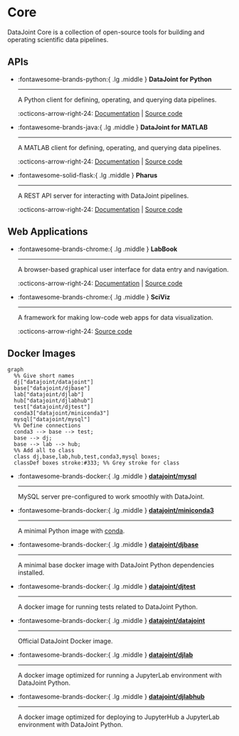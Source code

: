 # Core

DataJoint Core is a collection of open-source tools for building and operating scientific data pipelines.

## APIs

<div class="grid cards" markdown>

-   :fontawesome-brands-python:{ .lg .middle } **DataJoint for Python**

    ---

    A Python client for defining, operating, and querying data pipelines.

    :octicons-arrow-right-24: [Documentation](https://datajoint.com/docs/core/datajoint-python/) | [Source code](https://github.com/datajoint/datajoint-python)

-   :fontawesome-brands-java:{ .lg .middle } **DataJoint for MATLAB**

    ---

    A MATLAB client for defining, operating, and querying data pipelines.

    :octicons-arrow-right-24: [Documentation](https://docs.datajoint.org/matlab/) | [Source code](https://datajoint.com/datajoint/datajoint-matlab)

-   :fontawesome-solid-flask:{ .lg .middle } **Pharus**

    ---

    A REST API server for interacting with DataJoint pipelines.

    :octicons-arrow-right-24: [Documentation](https://datajoint.github.io/pharus/) | [Source code](https://github.com/datajoint/pharus/)
 
</div>

## Web Applications

<div class="grid cards" markdown>


-   :fontawesome-brands-chrome:{ .lg .middle } **LabBook**

    ---

	A browser-based graphical user interface for data entry and navigation. 

    :octicons-arrow-right-24: [Documentation](https://datajoint.github.io/datajoint-labbook/) | [Source code](https://github.com/datajoint/datajoint-labbook/)

-   :fontawesome-brands-chrome:{ .lg .middle } **SciViz**

    ---

    A framework for making low-code web apps for data visualization.

    :octicons-arrow-right-24: [Source code](https://github.com/datajoint/sci-viz)

</div>

## Docker Images

``` mermaid
graph
  %% Give short names
  dj["datajoint/datajoint"]
  base["datajoint/djbase"]
  lab["datajoint/djlab"]
  hub["datajoint/djlabhub"]
  test["datajoint/djtest"]
  conda3["datajoint/miniconda3"]
  mysql["datajoint/mysql"]
  %% Define connections
  conda3 --> base --> test;
  base --> dj;
  base --> lab --> hub;
  %% Add all to class
  class dj,base,lab,hub,test,conda3,mysql boxes;
  classDef boxes stroke:#333; %% Grey stroke for class
```
<div class="grid cards" markdown>

-   :fontawesome-brands-docker:{ .lg .middle } [**datajoint/mysql**](https://hub.docker.com/r/datajoint/mysql)

    ---
    MySQL server pre-configured to work smoothly with DataJoint. 

-   :fontawesome-brands-docker:{ .lg .middle } [**datajoint/miniconda3**](https://hub.docker.com/r/datajoint/niniconda3)

    ---

    A minimal Python image with [conda](https://docs.conda.io/en/latest/).

-   :fontawesome-brands-docker:{ .lg .middle } [**datajoint/djbase**](https://hub.docker.com/r/datajoint/djbase)

    ---

    A minimal base docker image with DataJoint Python dependencies installed. 

-   :fontawesome-brands-docker:{ .lg .middle } [**datajoint/djtest**](https://hub.docker.com/r/datajoint/djtest)

    ---

    A docker image for running tests related to DataJoint Python. 

-   :fontawesome-brands-docker:{ .lg .middle } [**datajoint/datajoint**](https://hub.docker.com/r/datajoint/datajoint)

    ---

    Official DataJoint Docker image.

-   :fontawesome-brands-docker:{ .lg .middle } [**datajoint/djlab**](https://hub.docker.com/r/datajoint/djlab)

    ---

	A docker image optimized for running a JupyterLab environment with DataJoint Python. 


-   :fontawesome-brands-docker:{ .lg .middle } [**datajoint/djlabhub**](https://hub.docker.com/r/datajoint/djlabhub)

    ---

	A docker image optimized for deploying to JupyterHub a JupyterLab environment with DataJoint Python. 


</div>
